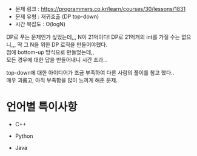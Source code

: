 * 문제 링크 : https://programmers.co.kr/learn/courses/30/lessons/1831
* 문제 유형 : 재귀호출 (DP top-down)
* 시간 복잡도 : O(logN)

DP로 푸는 문제인가 싶었는데,,, N이 21억이다! 
DP로 21억개의 int를 가질 수는 없으니,,, 딱 그 N을 위한 DP 로직을 만들어야했다.  
첨에 bottom-up 방식으로 만들었는데,,  
모든 경우에 대한 답을 만들어내니 시간 초과...  

top-down에 대한 아이디어가 조금 부족하여 다른 사람의 풀이를 참고 했다..  
매우 괴롭고, 아직 부족함을 많이 느끼게 해준 문제.

# 언어별 특이사항

- C++

- Python

- Java

